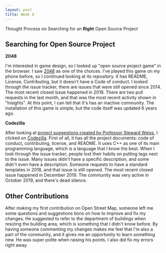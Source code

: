 ```yaml
---
layout: post
title: Week 4
---
```


Thought Process on Searching for an **Right** Open Source Project

Searching for Open Source Project
---

**2048**

I'm interested in game design, so I looked up "open source project game" in the browser. I saw [2048](https://github.com/gabrielecirulli/2048/pulse) as one of the choices. I've played this game on my phone before, so I continued looking at its repository. It has README, License, Contributing, but it doesn't have a Code of conduct. I looked through the issue tracker, there are issues that were still opened since 2014. The most recent closed issue happened in 2018. There are two pull requests in the last month, and that was the most recent activity shown in "Insights". At this point, I can tell that it's has an inactive community. The installation of this game is simple, but the code itself was updated 6 years ago. 


**Codezilla**

After looking at [project suggestions created by Professor Steward Weiss](https://github.com/hunter-college-ossd-spr-2020/class-wiki/wiki/project-suggestions), I clicked on [Codezilla](https://github.com/Asiatik/codezilla). First of all, it has all the project documents: code of conduct, contributing, license, and README. It uses C++ as one of its main programming language, which is a language that I know the best. When I look through the issue tracker, people lost their habits on putting tags next to the issue. Many issues didn't have a specific description, and some didn't even have a description. Someone requests to have a standard templates in 2018, and that issue is still opened. The most recent closed issue happened in December 2019. The community was very active in October 2019, and there's dead silence.

Other Contributions
---
After making my first contribution on Open Street Map, someone left me some questions and suggestions tions on how to improve and fix my changes. He suggested to refer to the department of buildings when resizing the building area, which is something that I didn't know before. By having someone commenting my changes makes me feel that I'm also a part of the community, and it gives me an opportunity to learn something new. He was super polite when raising his points. I also did fix my errors right away.